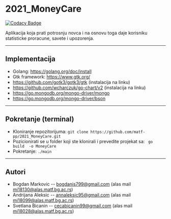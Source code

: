 # 2021_MoneyCare

[![Codacy Badge](https://api.codacy.com/project/badge/Grade/c204bae7b16b4a519a409bb06df2ba2d)](https://app.codacy.com/gh/matf-pp/2021_MoneyCare?utm_source=github.com&utm_medium=referral&utm_content=matf-pp/2021_MoneyCare&utm_campaign=Badge_Grade_Settings)

Aplikacija koja prati potrosnju novca i na osnovu toga daje korisniku statisticke proracune,  savete i upozorenja.
***
## Implementacija
*   Golang: <https://golang.org/doc/install>   
*   Gtk framework: <https://www.gtk.org/>   
*   <https://github.com/gotk3/gotk3/gtk>  (instalacija na linku)
*   <https://github.com/wcharczuk/go-chart/v2>  (instalacija na linku)
*   <https://go.mongodb.org/mongo-driver/mongo>
*   <https://go.mongodb.org/mongo-driver/bson>
***
## Pokretanje (terminal)
*   Kloniranje repozitorijuma:
 `git clone https://github.com/matf-pp/2021_MoneyCare.git` 
*   Pozicionirati se u folder koji ste klonirali i prevedite projekat sa: 
 ` go build  -o MoneyCare` 
*   Pokretanje:
 `./main` 
***
## Autori
*   Bogdan Markovic -- bogdanis799@gmail.com (alas mail mi18130@alas.matf.bg.ac.rs)
*   Andrijana Aleksic -- annaleksic95@gmail.com (alas mail mi18099@alas.matf.bg.ac.rs)
*   Svetlana Bicanin -- cecabicanin99@gmail.com (alas mail mi18028@alas.matf.bg.ac.rs)
